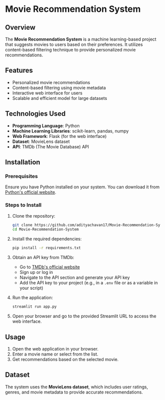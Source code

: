 # Movie Recommendation System

## Overview
The **Movie Recommendation System** is a machine learning-based project that suggests movies to users based on their preferences. It utilizes content-based filtering technique to provide personalized movie recommendations.

## Features
- Personalized movie recommendations
- Content-based filtering using movie metadata
- Interactive web interface for users
- Scalable and efficient model for large datasets

## Technologies Used
- **Programming Language**: Python
- **Machine Learning Libraries**: scikit-learn, pandas, numpy
- **Web Framework**: Flask (for the web interface)
- **Dataset**: MovieLens dataset
- **API**: TMDb (The Movie Database) API

## Installation
### Prerequisites
Ensure you have Python installed on your system. You can download it from [Python's official website](https://www.python.org/).

### Steps to Install
1. Clone the repository:
   ```bash
   git clone https://github.com/adityachavan17/Movie-Recommendation-System.git
   cd Movie-Recommendation-System
   ```
2. Install the required dependencies:
   ```bash
   pip install -r requirements.txt
   ```
3. Obtain an API key from TMDb:
   - Go to [TMDb's official website](https://www.themoviedb.org/)
   - Sign up or log in
   - Navigate to the API section and generate your API key
   - Add the API key to your project (e.g., in a `.env` file or as a variable in your script)

4. Run the application:
   ```bash
   streamlit run app.py
   ```
5. Open your browser and go to the provided Streamlit URL to access the web interface.

## Usage
1. Open the web application in your browser.
2. Enter a movie name or select from the list.
3. Get recommendations based on the selected movie.

## Dataset
The system uses the **MovieLens dataset**, which includes user ratings, genres, and movie metadata to provide accurate recommendations.


